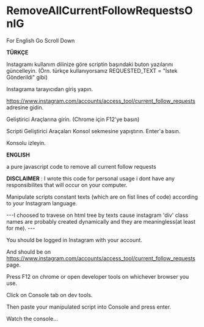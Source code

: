 # RemoveAllCurrentFollowRequestsOnIG

For English Go Scroll Down


**TÜRKÇE**


Instagramı kullanım dilinize göre scriptin başındaki buton yazılarını güncelleyin. (Örn. türkçe kullanıyorsanız REQUESTED_TEXT = "İstek Gönderildi" gibi)

Instagrama tarayıcıdan giriş yapın.

https://www.instagram.com/accounts/access_tool/current_follow_requests adresine gidin.

Geliştirici Araçlarına girin. (Chrome için F12'ye basın)

Scripti Geliştirici Araçaları Konsol sekmesine yapıştırın. Enter'a basın. 

Konsolu izleyin.


**ENGLISH**

a pure javascript code to remove all current follow requests


**DISCLAIMER** : I wrote this code for personal usage i dont have any responsibilites that will occur on your computer.



Manipulate scripts constant texts (which are on fist lines of code) according to your Instagram language. 

---I choosed to travese on html tree by texts cause instagram 'div' class names are probably created dynamically and they are meaningless(at least for me). ---

You should be logged in Instagram with your account. 

And should be on https://www.instagram.com/accounts/access_tool/current_follow_requests page. 

Press F12 on chrome or open developer tools on whichever browser you use. 

Click on Console tab on dev tools.

Then paste your manipulated script into Console and press enter.



Watch the console...
